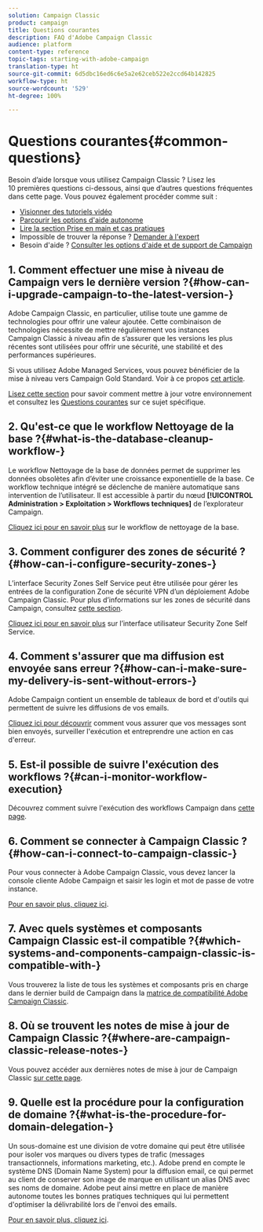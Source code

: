 ```yaml
---
solution: Campaign Classic
product: campaign
title: Questions courantes
description: FAQ d'Adobe Campaign Classic
audience: platform
content-type: reference
topic-tags: starting-with-adobe-campaign
translation-type: ht
source-git-commit: 6d5dbc16ed6c6e5a2e62ceb522e2ccd64b142825
workflow-type: ht
source-wordcount: '529'
ht-degree: 100%

---
```



# Questions courantes{#common-questions}

Besoin d’aide lorsque vous utilisez Campaign Classic ? Lisez les 10 premières questions ci-dessous, ainsi que d’autres questions fréquentes dans cette page. Vous pouvez également procéder comme suit :

* [Visionner des tutoriels vidéo](https://docs.adobe.com/content/help/fr-FR/campaign-classic-learn/tutorials/overview.html)
* [Parcourir les options d&#39;aide autonome](../../platform/using/tutorials.md#how-to-videos)
* [Lire la section Prise en main et cas pratiques](../../platform/using/tutorials.md#step-by-step-guides)
* Impossible de trouver la réponse ? [Demander à l&#39;expert](https://experienceleaguecommunities.adobe.com/t5/adobe-campaign-classic/ct-p/adobe-campaign-classic-community)
* Besoin d&#39;aide ? [Consulter les options d&#39;aide et de support de Campaign](https://helpx.adobe.com/fr/campaign/kb/ac-support.html#acc-support)

## 1. Comment effectuer une mise à niveau de Campaign vers le dernière version ?{#how-can-i-upgrade-campaign-to-the-latest-version-}

Adobe Campaign Classic, en particulier, utilise toute une gamme de technologies pour offrir une valeur ajoutée. Cette combinaison de technologies nécessite de mettre régulièrement vos instances Campaign Classic à niveau afin de s’assurer que les versions les plus récentes sont utilisées pour offrir une sécurité, une stabilité et des performances supérieures.

Si vous utilisez Adobe Managed Services, vous pouvez bénéficier de la mise à niveau vers Campaign Gold Standard. Voir à ce propos [cet article](https://helpx.adobe.com/fr/campaign/kb/gold-standard.html).

[Lisez cette section](../../production/using/build-upgrade.md) pour savoir comment mettre à jour votre environnement et consultez les [Questions courantes](../../platform/using/faq-build-upgrade.md) sur ce sujet spécifique.

## 2. Qu&#39;est-ce que le workflow Nettoyage de la base ?{#what-is-the-database-cleanup-workflow-}

Le workflow Nettoyage de la base de données permet de supprimer les données obsolètes afin d’éviter une croissance exponentielle de la base. Ce workflow technique intégré se déclenche de manière automatique sans intervention de l’utilisateur. Il est accessible à partir du nœud **[!UICONTROL Administration > Exploitation > Workflows techniques]** de l’explorateur Campaign.

[Cliquez ici pour en savoir plus](../../production/using/database-cleanup-workflow.md) sur le workflow de nettoyage de la base.

## 3. Comment configurer des zones de sécurité ?{#how-can-i-configure-security-zones-}

L’interface Security Zones Self Service peut être utilisée pour gérer les entrées de la configuration Zone de sécurité VPN d’un déploiement Adobe Campaign Classic. Pour plus d’informations sur les zones de sécurité dans Campaign, consultez [cette section](../../installation/using/configuring-campaign-server.md#defining-security-zones).

[Cliquez ici pour en savoir plus](https://helpx.adobe.com/fr/campaign/kb/configuring-security-zones-self-service.html) sur l’interface utilisateur Security Zone Self Service.

## 4. Comment s&#39;assurer que ma diffusion est envoyée sans erreur ?{#how-can-i-make-sure-my-delivery-is-sent-without-errors-}

Adobe Campaign contient un ensemble de tableaux de bord et d&#39;outils qui permettent de suivre les diffusions de vos emails.

[Cliquez ici pour découvrir](../../delivery/using/about-delivery-monitoring.md) comment vous assurer que vos messages sont bien envoyés, surveiller l&#39;exécution et entreprendre une action en cas d&#39;erreur.

## 5. Est-il possible de suivre l&#39;exécution des workflows ?{#can-i-monitor-workflow-execution}

Découvrez comment suivre l&#39;exécution des workflows Campaign dans [cette page](../../workflow/using/starting-a-workflow.md).

## 6. Comment se connecter à Campaign Classic ?{#how-can-i-connect-to-campaign-classic-}

Pour vous connecter à Adobe Campaign Classic, vous devez lancer la console cliente Adobe Campaign et saisir les login et mot de passe de votre instance.

[Pour en savoir plus, cliquez ici](../../platform/using/launching-adobe-campaign.md).

## 7. Avec quels systèmes et composants Campaign Classic est-il compatible ?{#which-systems-and-components-campaign-classic-is-compatible-with-}

Vous trouverez la liste de tous les systèmes et composants pris en charge dans le dernier build de Campaign dans la [matrice de compatibilité Adobe Campaign Classic](../../rn/using/compatibility-matrix.md).

## 8. Où se trouvent les notes de mise à jour de Campaign Classic ?{#where-are-campaign-classic-release-notes-}

Vous pouvez accéder aux dernières notes de mise à jour de Campaign Classic [sur cette page](../../rn/using/latest-release.md).

## 9. Quelle est la procédure pour la configuration de domaine ?{#what-is-the-procedure-for-domain-delegation-}

Un sous-domaine est une division de votre domaine qui peut être utilisée pour isoler vos marques ou divers types de trafic (messages transactionnels, informations marketing, etc.).
Adobe prend en compte le système DNS (Domain Name System) pour la diffusion email, ce qui permet au client de conserver son image de marque en utilisant un alias DNS avec ses noms de domaine. Adobe peut ainsi mettre en place de manière autonome toutes les bonnes pratiques techniques qui lui permettent d&#39;optimiser la délivrabilité lors de l&#39;envoi des emails.

[Pour en savoir plus, cliquez ici](https://helpx.adobe.com/fr/campaign/kb/domain-name-delegation.html).

